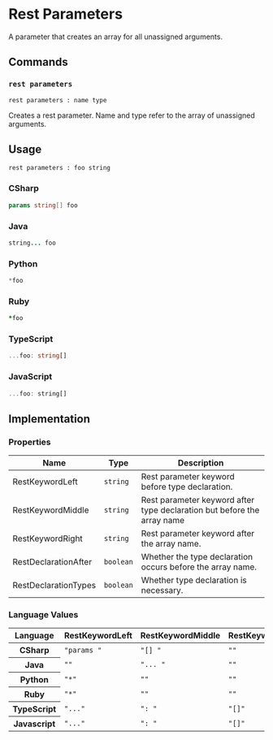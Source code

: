 # Rest Parameters

A parameter that creates an array for all unassigned arguments.


## Commands

### `rest parameters`

`rest parameters : name type`

Creates a rest parameter.
Name and type refer to the array of unassigned arguments.

## Usage

```gls
rest parameters : foo string
```

### CSharp

```csharp
params string[] foo
```

### Java

```java
string... foo
```
### Python

```python
*foo
```

### Ruby

```ruby
*foo
```

### TypeScript

```typescript
...foo: string[]
```

### JavaScript

```javascript
...foo: string[]
```


## Implementation

### Properties

<table>
    <thead>
        <th>Name</th>
        <th>Type</th>
        <th>Description</th>
    </thead>
    <tbody>
        <tr>
            <td>RestKeywordLeft</td>
            <td><code>string</code></td>
            <td>Rest parameter keyword before type declaration.</td>
        </tr>
        <tr>
            <td>RestKeywordMiddle</td>
            <td><code>string</code></td>
            <td>Rest parameter keyword after type declaration but before the array name</td>
        <tr>
            <td>RestKeywordRight</td>
            <td><code>string</code></td>
            <td>Rest parameter keyword after the array name.</td>
        </tr>
        <tr>
            <td>RestDeclarationAfter</td>
            <td><code>boolean</code></td>
            <td>Whether the type declaration occurs before the array name.</td>
        </tr>
        <tr>
            <td>RestDeclarationTypes</td>
            <td><code>boolean</code></td>
            <td>Whether type declaration is necessary.</td>
        </tr>
    </tbody>
</table>

### Language Values

<table>
    <thead>
        <th>Language</th>
        <th>RestKeywordLeft</th>
        <th>RestKeywordMiddle</th>
        <th>RestKeywordRight</th>
        <th>RestDeclarationAfter</th>
        <th>RestDeclarationTypes</th>
    </thead>
    <tbody>
        <tr>
            <th>CSharp</th>
            <td><code>"params "</code></td>
            <td><code>"[] "</code></td>
            <td><code>""</code></td>
            <td><code>false</code></td>
            <td><code>true</code></td>
        </tr>
        <tr>
            <th>Java</th>
            <td><code>""</code></td>
            <td><code>"... "</code></td>
            <td><code>""</code></td>
            <td><code>false</code></td>
            <td><code>true</code></td>
        </tr>
        <tr>
            <th>Python</th>
            <td><code>"*"</code></td>
            <td><code>""</code></td>
            <td><code>""</code></td>
            <td><code>false</code></td>
            <td><code>false</code></td>
        </tr>
        <tr>
            <th>Ruby</th>
            <td><code>"*"</code></td>
            <td><code>""</code></td>
            <td><code>""</code></td>
            <td><code>false</code></td>
            <td><code>false</code></td>
        </tr>
        <tr>
            <th>TypeScript</th>
            <td><code>"..."</code></td>
            <td><code>": "</code></td>
            <td><code>"[]"</code></td>
            <td><code>true</code></td>
            <td><code>true</code></td>
        </tr>
        <tr>
            <th>Javascript</th>
            <td><code>"..."</code></td>
            <td><code>": "</code></td>
            <td><code>"[]"</code></td>
            <td><code>true</code></td>
            <td><code>true</code></td>
        </tr>
    </tbody>
</table>
